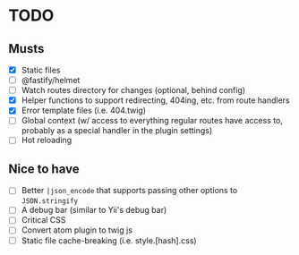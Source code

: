 # TODO

## Musts

- [x] Static files
- [ ] @fastify/helmet
- [ ] Watch routes directory for changes (optional, behind config)
- [x] Helper functions to support redirecting, 404ing, etc. from route handlers
- [x] Error template files (i.e. 404.twig)
- [ ] Global context (w/ access to everything regular routes have access to, probably as a special handler in the plugin settings)
- [ ] Hot reloading

## Nice to have

- [ ] Better `|json_encode` that supports passing other options to `JSON.stringify`
- [ ] A debug bar (similar to Yii's debug bar)
- [ ] Critical CSS
- [ ] Convert atom plugin to twig js
- [ ] Static file cache-breaking (i.e. style.[hash].css)
